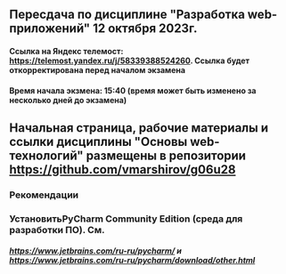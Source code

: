 ## Пересдача по дисциплине "Разработка web-приложений" 12 октября 2023г.
#### Ссылка на Яндекс телемост:  https://telemost.yandex.ru/j/58339388524260. Ссылка будет откорректирована перед началом экзамена
#### Время начала экзмена:  15:40 (время может быть изменено за несколько дней до экзамена)

##
## Начальная страница, рабочие материалы  и ссылки дисциплины "Основы web-технологий" размещены в репозитории https://github.com/vmarshirov/g06u28

### Рекомендации
<!--
### Обновить Python в соответствии с рекомендациями в https://github.com/vmarshirov/WebApplicationsDevelopment/tree/main/files
-->
### УстановитьPyCharm Community Edition  (среда для разработки ПО). См. 
##### https://www.jetbrains.com/ru-ru/pycharm/  и  https://www.jetbrains.com/ru-ru/pycharm/download/other.html
 

